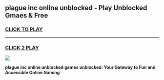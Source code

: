 
## plague inc online unblocked - Play Unblocked Gmaes & Free
<h3>
<a href="https://news.freeplayer.one?title=plague_inc_online_unblocked&ref=16F">CLICK TO PLAY</a></h3>
<hr>

<h3>
<a href="https://news.freeplayer.one?title=plague_inc_online_unblocked&ref=16F">CLICK 2 PLAY</a>
  
</h3>

<a href="https://news.freeplayer.one?title=plague_inc_online_unblocked&ref=16F/"><img src="https://clearcache.store/games.png"></a>


**plague inc online unblocked games unblocked: Your Gateway to Fun and Accessible Online Gaming**
